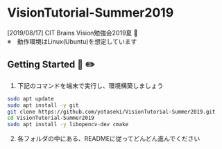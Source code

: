 # VisionTutorial-Summer2019 
[2019/08/17] CIT Brains Vision勉強会2019夏 :whale:  
※　動作環境はLinux(Ubuntu)を想定しています
  
Getting Started :beginner: :pencil2:
---
1. 下記のコマンドを端末で実行し、環境構築しましょう
```bash
sudo apt update
sudo apt install -y git
git clone https://github.com/yotaseki/VisionTutorial-Summer2019.git
cd VisionTutorial-Summer2019
sudo apt install -y libopencv-dev cmake
```

2. 各フォルダの中にある、READMEに従ってどんどん進んでください
